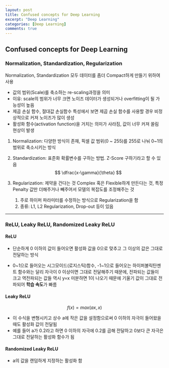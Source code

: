 ```yaml
---
layout: post
title: Confused concepts for Deep Learning
excerpt: "Deep Learning"
categories: [Deep Learning]
comments: true
---
```


## Confused concepts for Deep Learning



### Normalization, Standardization, Regularization

Normalization, Standardization 모두 데이터를 좀더 Compact하게 만들기 위하여 사용

- 값의 범위(Scale)를 축소하는 re-scaling과정을 의미
- 이유: scale의 범위가 너무 크면 노이즈 데이터가 생성되거나 overfitting이 될 가능성이 높음
- 제곱 손실 함수, 절대값 손실함수 특성에서 보면 제곱 손실 함수를 사용할 경우 비정상적으로 커져 노이즈가 많이 생성 
- 활성화 함수(activation function)을 거치는 의미가 사라짐, 값이 너무 커져 쏠림 현상이 발생



1. Normalization: 다양한 방식이 존재, 픽셀 값 범위(0 ~ 255)를 255로 나눠 0~1의 범위로 축소시키는 방식

2. Standardization: 표준화 확률변수를 구하는 방법. Z-Score 구하기라고 할 수 있음
   $$
   \dfrac{x-\gamma}{\theta}
   $$



3. Regularization:  제약을 건다는 것 Complex 혹은 Flexible하게 만든다는 것, 특정 Penalty 값만 더해주거나 빼주어서 모델의 복잡도를 조정해주는 것
   1. 주로 하이퍼 파라미터를 수정하는 방식으로 Regularization을 함
   2. 종류: L1, L2 Regularization, Drop-out 등이 있음 



------------------

### ReLU, Leaky ReLU, Randomized Leaky ReLU



#### ReLU

- 단순하게 0 이하의 값이 들어오면 활성화 값을 0으로 맞추고 그 이상의 값은 그대로 전달하는 방식

- 0~1으로 들어오는 시그모이드(로지스틱)함수, -1~1으로 들어오는 하이퍼볼릭탄젠트 함수와는 달리 자극이 0 이상이면 그대로 전달해주기 때문에, 전파되는 값들이 크고 역전파되는 값들 역시 y=x 미분하면 1이 나오기 때문에 기울기 값이 그대로 전파되어 **학습 속도**가 빠름

  

#### Leaky ReLU

$$
f(x) = max(ax, x)
$$

- 이 수식을 변형시키고 상수 a에 작은 값을 설정함으로써 0 이하의 자극이 들어왔을 때도 활성화 값이 전달됨
- 예를 들어 a가 0.2라고 하면 0 이하의 자극에 0.2를 곱해 전달하고 0보다 큰 자극은 그대로 전달하는 활성화 함수가 됨



#### Randomized Leaky ReLU

- a의 값을 랜덤하게 지정하는 활성화 함